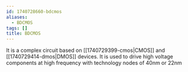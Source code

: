```yaml
---
id: 1740728660-bdcmos
aliases:
  - BDCMOS
tags: []
title: BDCMOS
---
```


It is a complex circuit based on [[1740729399-cmos|CMOS]] and [[1740729414-dmos|DMOS]] devices.
It is used to drive high voltage components at high frequency with 
technology nodes of 40nm or 22nm

